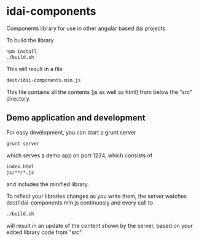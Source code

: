 # idai-components

Components library for use in other angular based dai projects. 

To build the library

```bash
npm install
./build.sh
```

This will result in a file

```bash
dest/idai-components.min.js
```

This file contains all the contents (js as well as html) from below the "src" directory.

## Demo application and development

For easy development, you can start a grunt server

```bash
grunt server
```

which serves a demo app on port 1234, which consists of 

```bash
index.html
js/**/*.js
```

and includes the minified library.

To reflect your libraries changes as you write them, the
server watches dest/idai-components.min.js continuosly and
every call to

```bash
./build.sh 
```

will result in an update of the content shown by the server, 
based on your edited library code from "src".






